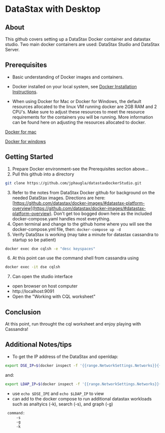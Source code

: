 # DataStax with Desktop

## About

This github covers setting up a DataStax Docker container and datastax studio.  Two main docker containers are used:  DataStax Studio and DataStax Server.  

## Prerequisites

* Basic understanding of Docker images and containers. 

* Docker installed on your local system, see [Docker Installation Instructions](https://docs.docker.com/engine/installation/). 

* When using Docker for Mac or Docker for Windows, the default resources allocated to the linux VM running docker are 2GB RAM and 2 CPU's. Make sure to adjust these resources to meet the resource requirements for the containers you will be running. More information can be found here on adjusting the resources allocated to docker.

[Docker for mac](https://docs.docker.com/docker-for-mac/#advanced)

[Docker for windows](https://docs.docker.com/docker-for-windows/#advanced)


## Getting Started
1. Prepare Docker environment-see the Prerequisites section above...
2. Pull this github into a directory  
```bash
git clone https://github.com/jphaugla/datastaxDockerStudio.git
```
3. Refer to the notes from DataStax Docker github for background on the needed DataStax images.  Directions are here:  [https://github.com/datastax/docker-images/#datastax-platform-overview](https://github.com/datastax/docker-images/#datastax-platform-overview).  Don't get too bogged down here as the included docker-compose.yaml handles most everything.
4. Open terminal and change to the github home where you will see the docker-compose.yml file, then: `docker-compose up -d`
5. Verify DataStax is working (may take a minute for datastax cassandra to startup so be patient)
```bash
docker exec dse cqlsh -e "desc keyspaces"
```
6. At this point can use the command shell from cassandra using
```bash
docker exec -it dse cqlsh
```
7. Can open the studio interface
* open browser on host computer
* http://localhost:9091
* Open the "Working with CQL worksheet"

## Conclusion
At this point, run throught the cql worksheet and enjoy playing with Cassandra!

##  Additional Notes/tips

* To get the IP address of the DataStax and openldap:

```bash
export DSE_IP=$(docker inspect -f '{{range.NetworkSettings.Networks}}{{.IPAddress}}{{end}}' dse)
```
   and:
```bash
export LDAP_IP=$(docker inspect -f '{{range.NetworkSettings.Networks}}{{.IPAddress}}{{end}}' openldap)
```
* use `echo $DSE_IPE` and `echo $LDAP_IP` to view
* can add to the docker compose to run additional datastax workloads such as analtyics (-k), search (-s), and graph (-g)
```bash
 command:
     -s
     -g
     -k
```
